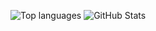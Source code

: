 ![Top languages](https://github-readme-stats.vercel.app/api/top-langs/?username=omkarxpatel&layout=compact&theme=react&hide_border=true)
![GitHub Stats](https://github-readme-stats.vercel.app/api?username=omkarxpatel&layout=compact&theme=react&hide_border=true)
